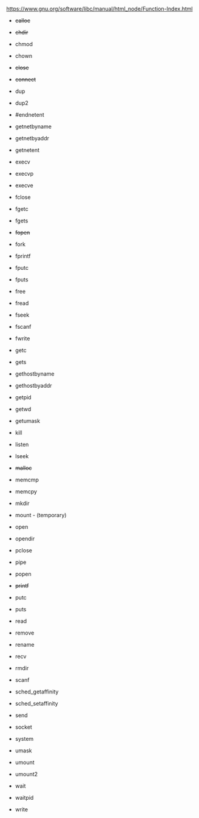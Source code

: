 https://www.gnu.org/software/libc/manual/html_node/Function-Index.html

- ~~calloc~~
- ~~chdir~~		
- chmod				
- chown				
- ~~close~~				
- ~~connect~~				

- dup 				
- dup2				

- #endnetent
- getnetbyname		
- getnetbyaddr		
- getnetent			

- execv   			
- execvp			
- execve			

- fclose			
- fgetc				
- fgets				
- ~~fopen~~
- fork
- fprintf
- fputc
- fputs
- free
- fread
- fseek
- fscanf
- fwrite

- getc
- gets
- gethostbyname
- gethostbyaddr
- getpid
- getwd
- getumask

- kill

- listen
- lseek

- ~~malloc~~
- memcmp
- memcpy
- mkdir
- mount - (temporary)

- open
- opendir

- pclose
- pipe
- popen
- ~~printf~~
- putc
- puts

- read
- remove
- rename
- recv
- rmdir

- scanf
- sched_getaffinity
- sched_setaffinity
- send
- socket
- system

- umask
- umount
- umount2

- wait
- waitpid
- write
